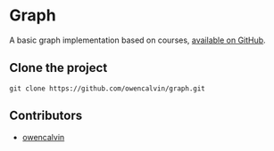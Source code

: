 # Graph
A basic graph implementation based on courses, [available on GitHub](https://github.com/owencalvin/graph).

## Clone the project
```
git clone https://github.com/owencalvin/graph.git
```

## Contributors
- [owencalvin](https://github.com/owencalvin)
